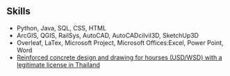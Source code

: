## Skills

<ul style="margin:0 0 20px;">
  <li><a><autocolor>Python, Java, SQL, CSS, HTML</autocolor></a></li>
  <li><a><autocolor>ArcGIS, QGIS, RailSys, AutoCAD, AutoCADcilvil3D, SketchUp3D</autocolor></a></li>
  <li><a><autocolor>Overleaf, LaTex, Microsoft Project, Microsoft Offices:Excel, Power Point, Word</autocolor></a></li>
  <li><a href="./assets/files/civillicense.pdf"><autocolor>Reinforced concrete design and drawing for hourses (USD/WSD) with a legitimate license in Thailand</autocolor></a></li>
</ul>

